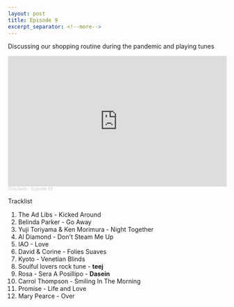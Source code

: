 ```yaml
---
layout: post
title: Episode 9
excerpt_separator: <!--more-->
---
```

Discussing our shopping routine during the pandemic and playing tunes

<iframe width="100%" height="300" scrolling="no" frameborder="no" allow="autoplay" src="https://w.soundcloud.com/player/?url=https%3A//api.soundcloud.com/tracks/934208368&color=%23ff5500&auto_play=false&hide_related=true&show_comments=false&show_user=true&show_reposts=false&show_teaser=true&visual=true"></iframe><div style="font-size: 10px; color: #cccccc;line-break: anywhere;word-break: normal;overflow: hidden;white-space: nowrap;text-overflow: ellipsis; font-family: Interstate,Lucida Grande,Lucida Sans Unicode,Lucida Sans,Garuda,Verdana,Tahoma,sans-serif;font-weight: 100;"><a href="https://soundcloud.com/onlyjamsradio" title="OnlyJams" target="_blank" style="color: #cccccc; text-decoration: none;">OnlyJams</a> · <a href="https://soundcloud.com/onlyjamsradio/episode-9" title="Episode #9" target="_blank" style="color: #cccccc; text-decoration: none;">Episode #9</a></div>
<!--more-->

Tracklist
1. The Ad Libs - Kicked Around
2. Belinda Parker - Go Away
3. Yuji Toriyama & Ken Morimura - Night Together
4. Al Diamond - Don't Steam Me Up
5. IAO - Love
6. David & Corine - Folies Suaves
7. Kyoto - Venetian Blinds
8. Soulful lovers rock tune - **teej**
9. Rosa - Sera A Posillipo - **Dasein**
10. Carrol Thompson - Smiling In The Morning
11. Promise - Life and Love
12. Mary Pearce - Over